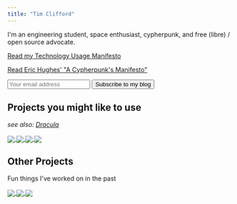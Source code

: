 ```yaml
---
title: "Tim Clifford"
---
```


I'm an engineering student, space enthusiast, cypherpunk, and free (libre) /
open source advocate.

[Read my Technology Usage Manifesto](/documents/technology-usage-manifesto.html)

[Read Eric Hughes' "A Cypherpunk's Manifesto"](/documents/cypherpunks-manifesto.html)

<div class="blog-updates-small">
  <form method="post" action="/subscribe.php" class="form">
   <input type="email" name="email" placeholder="Your email address"/>
   <input type="submit" name="email-button" value="Subscribe to my blog"/>
  </form>
</div>

## Projects you might like to use

_see also: [Dracula](/dracula)_

<div>
  <a class="nounderline" href="https://sr.ht/~tim-clifford/vim-venus">
    <img align="center" class="gh-repo" src="https://github-readme-stats.vercel.app/api/pin/?username=tim-clifford&amp;repo=vim-venus&amp;theme=dracula&amp;hide_border=true"/>
  </a>
  <a class="nounderline" href="https://git.sr.ht/~tim-clifford/vim-qalc">
    <img align="center" class="gh-repo" src="https://github-readme-stats.vercel.app/api/pin/?username=tim-clifford&amp;repo=vim-qalc&amp;theme=dracula&amp;hide_border=true"/>
  </a>
  <a class="nounderline" href="https://git.sr.ht/~tim-clifford/polybar-power">
    <img align="center" class="gh-repo" src="https://github-readme-stats.vercel.app/api/pin/?username=tim-clifford&amp;repo=polybar-power&amp;theme=dracula&amp;hide_border=true"/>
  </a>
  <a class="nounderline" href="https://github.com/windows-bad/polybar-player">
    <img align="center" class="gh-repo" src="https://github-readme-stats.vercel.app/api/pin/?username=windows-bad&amp;repo=polybar-player&amp;theme=dracula&amp;hide_border=true"/>
  </a>
</div>


## Other Projects

Fun things I've worked on in the past

<div>
  <a class="nounderline" href="https://github.com/tim-clifford/pixel-prime">
    <img align="center" class="gh-repo" src="https://github-readme-stats.vercel.app/api/pin/?username=tim-clifford&amp;repo=pixel-prime&amp;theme=dracula&amp;hide_border=true"/>
  </a>
  <a class="nounderline" href="https://github.com/tim-clifford/casio-cpong">
    <img align="center" class="gh-repo" src="https://github-readme-stats.vercel.app/api/pin/?username=tim-clifford&amp;repo=casio-cpong&amp;theme=dracula&amp;hide_border=true"/>
  </a>
  <a class="nounderline" href="https://github.com/tim-clifford/astrodynamics-sim">
    <img align="center" class="gh-repo" src="https://github-readme-stats.vercel.app/api/pin/?username=tim-clifford&amp;repo=astrodynamics-sim&amp;theme=dracula&amp;hide_border=true"/>
  </a>
</div>
